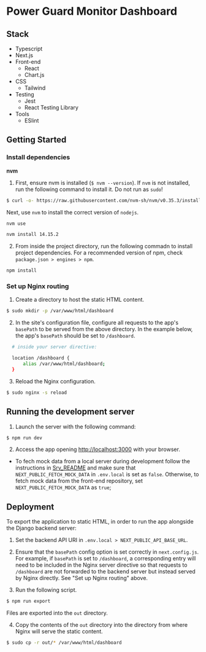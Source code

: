 # Power Guard Monitor Dashboard

## Stack

- Typescript
- Next.js
- Front-end
  - React
  - Chart.js
- CSS
  - Tailwind
- Testing
  - Jest
  - React Testing Library
- Tools
  - ESlint

## Getting Started

### Install dependencies

__nvm__

1. First, ensure nvm is installed (`$ nvm --version`).
If `nvm` is not installed, run the following command to install it. Do not run as `sudo`!

```bash
$ curl -o- https://raw.githubusercontent.com/nvm-sh/nvm/v0.35.3/install.sh | bash
```

Next, use `nvm` to install the correct version of `nodejs`.

```bash
nvm use

nvm install 14.15.2
```

2. From inside the project directory, run the following commadn to install project dependencies. For a recommended version of npm, check `package.json > engines > npm`.

```bash
npm install
```

### Set up Nginx routing

1. Create a directory to host the static HTML content.

```bash
$ sudo mkdir -p /var/www/html/dashboard
```

2. In the site's configuration file, configure all requests to the app's `basePath` to be served from the above directory. In the example below, the app's `basePath` should be set to `/dashboard`.

```bash
  # inside your server directive:

  location /dashboard {
      alias /var/www/html/dashboard;
  }
```

3. Reload the Nginx configuration.

```bash
$ sudo nginx -s reload
```

## Running the development server

1. Launch the server with the following command:

```bash
$ npm run dev
```

2. Access the app opening [http://localhost:3000](http://localhost:3000) with your browser.

- To fech mock data from a local server during development follow the instructions in [Srv_README](srv/README.md) and make sure that `NEXT_PUBLIC_FETCH_MOCK_DATA` in `.env.local` is set as `false`. Otherwise, to fetch mock data from the front-end repository, set `NEXT_PUBLIC_FETCH_MOCK_DATA` as `true`;

## Deployment

To export the application to static HTML, in order to run the app alongside the Django backend server:

1. Set the backend API URI in `.env.local > NEXT_PUBLIC_API_BASE_URL`.

2. Ensure that the `basePath` config option is set correctly in `next.config.js`. For example, if `basePath` is set to `/dashboard`, a corresponding entry will need to be included in the Nginx server directive so that requests to `/dashboard` are not forwarded to the backend server but instead served by Nginx directly. See "Set up Nginx routing" above.

3. Run the following script.

```bash
$ npm run export
```

Files are exported into the `out` directory.

4. Copy the contents of the `out` directory into the directory from where Nginx will serve the static content.

```bash
$ sudo cp -r out/* /var/www/html/dashboard
```
